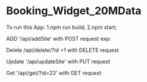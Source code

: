 # Booking_Widget_20MData

To run this App:
   1.npm run build;
   2.npm start;

ADD
'/api/addSite' with POST request
exp:

Delete
/api/delete/?id =1 with DELETE request

Update
'/api/updateSite' with PUT request

Get
'/api/get/?id=23' with GET request
